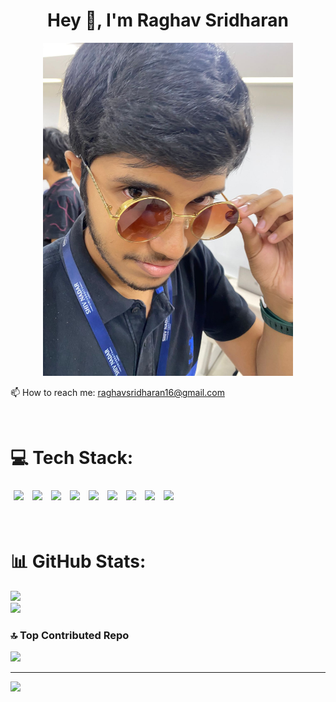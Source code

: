 <h1 align="center">Hey 👋, I'm Raghav Sridharan</h1>

<p align="center">
  <img src="mypic.jpeg" alt="raghavsridharan" width="400" />
</p>

<p align="left">
  📫 How to reach me: <a href="mailto:raghavsridharan16@gmail.com">raghavsridharan16@gmail.com</a>
</p><br>

# 💻 Tech Stack:
<p align="left">
  <span style="display:inline-block;margin:5px;transition:all 0.3s ease-in-out;"><img src="https://img.shields.io/badge/c-%2300599C.svg?style=for-the-badge&logo=c&logoColor=white" /></span>
  <span style="display:inline-block;margin:5px;transition:all 0.3s ease-in-out;"><img src="https://img.shields.io/badge/c++-%2300599C.svg?style=for-the-badge&logo=c%2B%2B&logoColor=white" /></span>
  <span style="display:inline-block;margin:5px;transition:all 0.3s ease-in-out;"><img src="https://img.shields.io/badge/javascript-%23323330.svg?style=for-the-badge&logo=javascript&logoColor=%23F7DF1E" /></span>
  <span style="display:inline-block;margin:5px;transition:all 0.3s ease-in-out;"><img src="https://img.shields.io/badge/java-%23ED8B00.svg?style=for-the-badge&logo=openjdk&logoColor=white" /></span>
  <span style="display:inline-block;margin:5px;transition:all 0.3s ease-in-out;"><img src="https://img.shields.io/badge/python-3670A0?style=for-the-badge&logo=python&logoColor=ffdd54" /></span>
  <span style="display:inline-block;margin:5px;transition:all 0.3s ease-in-out;"><img src="https://img.shields.io/badge/react_native-%2320232a.svg?style=for-the-badge&logo=react&logoColor=%2361DAFB" /></span>
  <span style="display:inline-block;margin:5px;transition:all 0.3s ease-in-out;"><img src="https://img.shields.io/badge/mysql-4479A1.svg?style=for-the-badge&logo=mysql&logoColor=white" /></span>
  <span style="display:inline-block;margin:5px;transition:all 0.3s ease-in-out;"><img src="https://img.shields.io/badge/scikit--learn-%23F7931E.svg?style=for-the-badge&logo=scikit-learn&logoColor=white" /></span>
  <span style="display:inline-block;margin:5px;transition:all 0.3s ease-in-out;"><img src="https://img.shields.io/badge/TensorFlow-%23FF6F00.svg?style=for-the-badge&logo=TensorFlow&logoColor=white" /></span>
</p><br>

# 📊 GitHub Stats:
![](https://github-readme-stats.vercel.app/api?username=raghavsridharan&theme=blue-green&hide_border=false&include_all_commits=true&count_private=true)<br/>
![](https://nirzak-streak-stats.vercel.app/?user=raghavsridharan&theme=blue-green&hide_border=false)<br/>

### 🔝 Top Contributed Repo
![](https://github-contributor-stats.vercel.app/api?username=raghavsridharan&limit=5&theme=vue-dark&combine_all_yearly_contributions=true)

---
[![](https://visitcount.itsvg.in/api?id=raghavsridharan&icon=0&color=2)](https://visitcount.itsvg.in)

<!-- Proudly created with GPRM ( https://gprm.itsvg.in ) -->
